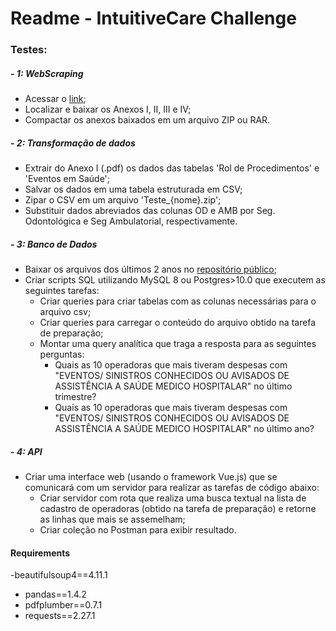 # Readme - IntuitiveCare Challenge

### Testes:
##### - 1: **WebScraping**
  - Acessar o [link](https://www.gov.br/ans/pt-br/assuntos/consumidor/o-que-o-seu-plano-de-saude-deve-cobrir-1/o-que-e-o-rol-de-procedimentos-e-evento-em-saude);
  - Localizar e baixar os Anexos I, II, III e IV;
  - Compactar os anexos baixados em um arquivo ZIP ou RAR.
  
##### - 2: **Transformação de dados**
  - Extrair do Anexo I (.pdf) os dados das tabelas 'Rol de Procedimentos' e 'Eventos em Saúde';
  - Salvar os dados em uma tabela estruturada em CSV;
  - Zipar o CSV em um arquivo 'Teste_{nome}.zip';
  - Substituir dados abreviados das colunas OD e AMB por Seg. Odontológica e Seg Ambulatorial, respectivamente.
  
##### - 3: **Banco de Dados**
  - Baixar os arquivos dos últimos 2 anos no [repositório público](http://ftp.dadosabertos.ans.gov.br/FTP/PDA/demonstracoes_contabeis/);
  - Criar scripts SQL utilizando MySQL 8 ou Postgres>10.0 que executem as seguintes tarefas:
    - Criar queries para criar tabelas com as colunas necessárias para o arquivo csv;
    - Criar queries para carregar o conteúdo do arquivo obtido na tarefa de preparação;
    - Montar uma query analítica que traga a resposta para as seguintes perguntas:
      - Quais as 10 operadoras que mais tiveram despesas com "EVENTOS/ SINISTROS CONHECIDOS OU AVISADOS  DE ASSISTÊNCIA A SAÚDE MEDICO HOSPITALAR" no último trimestre?
      - Quais as 10 operadoras que mais tiveram despesas com "EVENTOS/ SINISTROS CONHECIDOS OU AVISADOS  DE ASSISTÊNCIA A SAÚDE MEDICO HOSPITALAR" no último ano?
      
##### - 4: **API**
  - Criar uma interface web (usando o framework Vue.js) que se comunicará com um servidor para realizar as tarefas de código abaixo:
    - Criar servidor com rota que realiza uma busca textual na lista de cadastro de operadoras (obtido na tarefa de preparação) e retorne as linhas que mais se assemelham;
    - Criar coleção no Postman para exibir resultado.
  
#### Requirements
-beautifulsoup4==4.11.1
- pandas==1.4.2
- pdfplumber==0.7.1
- requests==2.27.1
